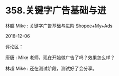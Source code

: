 # 358.关键字广告基础与进

林超 Mike : 关键字广告基础与进阶 [Shopee+My+Ads](http://myads.shopee.tw/)

2018-12-06

评论区：

唐唐 : Mike 老师，现在开始做广告了吗？效果怎么样？

林超 Mike : 还在测试阶段，测试好了会分享。